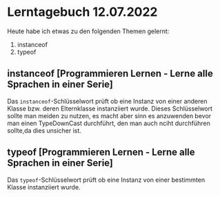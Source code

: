# Lerntagebuch 12.07.2022
Heute habe ich etwas zu den folgenden Themen gelernt:
1. instanceof
2. typeof
## instanceof [Programmieren Lernen - Lerne alle Sprachen in einer Serie]
Das `instanceof`-Schlüsselwort prüft ob eine Instanz von einer anderen Klasse bzw. deren Elternklasse instanziiert wurde. Dieses Schlüsselwort sollte man meiden zu nutzen, es macht aber sinn es anzuwenden bevor man einen TypeDownCast durchführt, den man auch nciht durchführen sollte,da dies unsicher ist.
## typeof [Programmieren Lernen - Lerne alle Sprachen in einer Serie]
Das `typeof`-Schlüsselwort prüft ob eine Instanz von einer bestimmten Klasse instanziiert wurde.  